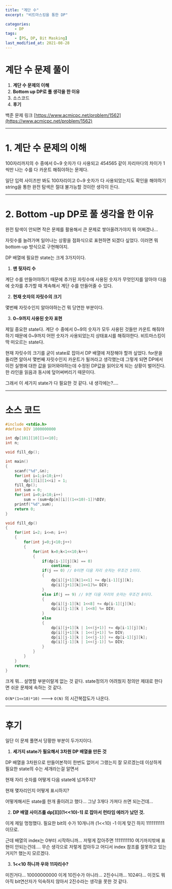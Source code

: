 ```yaml
---
title: "계단 수"
excerpt: "비트마스킹을 통한 DP"

categories:
    - DP
tags:
    - [PS, DP, Bit Masking]
last_modified_at: 2021-08-28 
---
```

# 계단 수 문제 풀이
1. **계단 수 문제의 이해**
2. **Bottom up DP로 풀 생각을 한 이유**
3. 소스코드
4. **후기**

백준 문제 링크
[https://www.acmicpc.net/problem/1562](https://www.acmicpc.net/problem/1562)


---

# 1. 계단 수 문제의 이해

100자리까지의 수 중에서 0~9 숫자가 다 사용되고 454565 같이 자리마다의 차이가 1씩만 나는 수를 다 카운트 해줘야하는 문제다. 

일단 입력 사이즈만 봐도 100자리이고 0~9 숫자가 다 사용되었는지도 확인을 해야하기 string을 통한 완전 탐색은 절대 불가능할 것이란 생각이 든다.


---

# 2. Bottom -up DP로 풀 생각을 한 이유

완전 탐색이 안되면 작은 문제를 활용해서 큰 문제로 쌓아올려가야지 뭐 어쩌겠나...

자릿수를 늘려가며 일어나는 상황을 점화식으로 표현하면 되겠다 싶었다. 이러면 뭐 bottom-up 방식으로 구현해야지.

DP 배열에 필요한 state는 크게 3가지이다.

1. **맨 뒷자리 수**

계단 수를 만들어야하기 때문에 추가된 자릿수에 사용된 숫자가 무엇인지를 알아야 다음에 숫자를 추가할 때 계속해서 계단 수를 만들어줄 수 있다.

2. **현재 숫자의 자릿수의 크기**

몇번째 자릿수인지 알아야하는건 뭐 당연한 부분이다.

3. **0~9까지 사용된 숫자 표현**

제일 중요한 state다. 계단 수 중에서 0~9의 숫자가 모두 사용된 것들만 카운트 해줘야하기 때문에 0~9까지 어떤 숫자가 사용되었는지 상태표시를 해줘야한다. 비트마스킹이 딱 떠오르는 state다.

현재 자릿수의 크기를 굳이 state로 잡아서 DP 배열에 저장해야 할까 싶었다. for문을 돌리면 알아서 몇번째 자릿수인지 카운트가 될꺼라고 생각했는데 그렇게 되면 DP에서 이전 실행에 대한 값을 읽어와야하는데 수정된 DP값을 읽어오게 되는 상황이 벌어진다. 한 라인을 읽음과 동시에 덮어써버리기 때문이다.

그래서 이 세가지 state가 다 필요한 것 같다. 내 생각에는?....


---

# 소스 코드

```c
#include <stdio.h>
#define DIV 1000000000

int dp[101][10][1<<10];
int n;

void fill_dp();

int main()
{
    scanf("%d",&n);
    for(int i=1;i<10;i++)
        dp[1][i][1<<i] = 1;
    fill_dp();
    int sum = 0;
    for(int i=0;i<10;i++)
        sum = (sum+dp[n][i][(1<<10)-1])%DIV;
    printf("%d",sum);
    return 0;
}

void fill_dp()
{
    for(int i=2; i<=n; i++)
    {
        for(int j=0;j<10;j++)
        {
            for(int k=0;k<1<<10;k++)
            {
                if(dp[i-1][j][k] == 0)
                    continue;
                if(j == 0) // 0이면 다음 자리 숫자는 무조건 1이다.
                {
                    dp[i][j+1][k|1<<1] += dp[i-1][j][k];
                    dp[i][j+1][k|1<<1]%= DIV;
                }
                else if(j == 9) // 9면 다음 자리의 숫자는 무조건 8이다.
                {
                    dp[i][j-1][k| 1<<8] += dp[i-1][j][k];
                    dp[i][j-1][k | 1<<8] %= DIV;
                }
                else
                {
                    dp[i][j+1][k | 1<<(j+1)] += dp[i-1][j][k];
                    dp[i][j+1][k | 1<<(j+1)] %= DIV;
                    dp[i][j-1][k | 1<<(j-1)] += dp[i-1][j][k];
                    dp[i][j-1][k | 1<<(j-1)] %= DIV;
                }
            }
        }
    }
    return;
}
```

크게 뭐... 설명할 부분이랄게 없는 것 같다. state정의가 어려웠지 정의만 제대로 한다면 쉬운 문제에 속하는 것 같다.

`O(N*(1<<10)*10)` ---> `O(N)` 의 시간복잡도가 나온다.

---

# 후기

일단 이 문제 풀면서 당황한 부분이 두가지이다.

1. **세가지 state가 필요해서 3차원 DP 배열을 만든 것**

DP 배열을 3차원으로 만들어본적이 한번도 없어서 그랬는지 잘 모르겠는데 이상하게 필요한 state의 수는 세개라는걸 알면서

현재 자리 숫자를 어떻게 다음 state에 넘겨주지?

현재 몇자리인지 어떻게 표시하지?

어떻게해서든 state를 한개 줄이려고 했다... 그냥 3개다 가져다 쓰면 되는건데...

2. **DP 배열 사이즈를 dp[][][(1<<10)-1] 로 잡아서 런타임 에러가 났던 것.**

이게 제일 멍청했다. 필요한 bit의 수가 10개니까 (1<<10) -1 이게 맞긴 하지 1111111111 이므로.

근데 배열의 index는 0부터 시작하니까... 저렇게 잡아주면 1111111110 여기까지밖에 표현이 안되는건데.... 무슨 생각으로 저렇게 잡아두고 어디서 index 참조를 잘못하고 있는거지?! 했는지 모르겠다.

3. **1<<10 하니까 우와 11자리수?**

미친거다... 10000000000 이게 10진수가 아니라... 2진수니까... 1024다... 이것도 뭐 아직 bit연산자가 익숙하지 않아서 2진수라는 생각을 못한 것 같다.